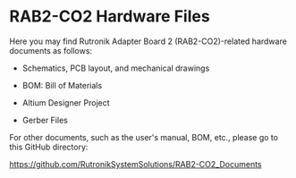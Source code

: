# RAB2-CO2 Hardware Files

Here you may find Rutronik Adapter Board 2 (RAB2-CO2)-related hardware documents as follows:

- Schematics, PCB layout, and mechanical drawings

- BOM: Bill of Materials

- Altium Designer Project

- Gerber Files

  


For other documents, such as the user's manual, BOM, etc., please go to this GitHub directory:

https://github.com/RutronikSystemSolutions/RAB2-CO2_Documents
